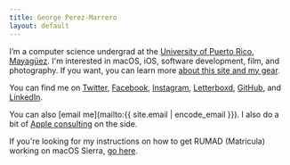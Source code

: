 ```yaml
---
title: George Perez-Marrero
layout: default
---
```


I’m a computer science undergrad at the [University of Puerto Rico, Mayagüez](http://math.uprm.edu/). I'm interested in macOS, iOS, software development, film, and photography. If you want, you can learn more [about this site and my gear](/about/).

You can find me on [Twitter](https://twitter.com/georgeperez/), [Facebook](https://facebook.com/georgeperezmarrero/), [Instagram](https://instagram.com/georgeperez/), [Letterboxd](https://letterboxd.com/georgeperez/), [GitHub](https://github.com/georgeperez/), and [LinkedIn](https://linkedin.com/in/georgeperezmarrero/).

You can also [email me](mailto:{{ site.email | encode_email }}). I also do a bit of [Apple consulting](/consulting/) on the side.

If you're looking for my instructions on how to get RUMAD (Matricula) working on macOS Sierra, [go here](/matricula/).
